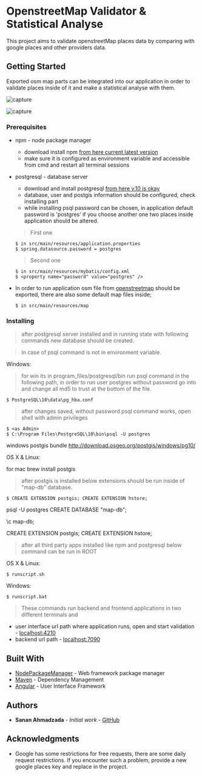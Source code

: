 # OpenstreetMap Validator & Statistical Analyse

This project aims to validate openstreetMap places data by comparing with google places and other providers data.

## Getting Started

Exported osm map parts can be integrated into our application in order to validate places inside of it and make a
statistical analyse with them.

![capture](https://user-images.githubusercontent.com/43131798/45902807-5921fb00-bdf0-11e8-8020-fbb689a5bed9.PNG)
    
![capture](https://user-images.githubusercontent.com/43131798/45900963-f463a200-bde9-11e8-8b4e-fce3c9f48c73.PNG)


### Prerequisites

* npm - node package manager
    * download install npm [from here current latest version](https://www.npmjs.com/get-npm)
    * make sure it is configured as environment variable and accessible from cmd and restart all terminal sessions
* postgresql - database server
    * download and install postgresql [from here v.10 is okay](https://www.postgresql.org/)
    * database, user and postgis information should be configured, check installing part
    * while installing psql password can be chosen, in application default password is 'postgres' if you choose another one
    two places inside application should be altered. 
    
    > First one 
    ```shell
    $ in src/main/resources/application.properties
    $ spring.datasource.password = postgres
    ```
    > Second one 
    ```shell
    $ in src/main/resources/mybatis/config.xml
    $ <property name="password" value="postgres" />
    ```
* In order to run application osm file from [openstreetmap](https://www.openstreetmap.org/export#map=18/48.20816/16.37301)
should be exported, there are also some default map files inside;
    ```shell
    $ in src/main/resources/map
    ```

### Installing

> after postgresql server installed and in running state with following commands new database
> should be created.


> In case of psql command is not in environment variable.

Windows:
> for win its in program_files/postgresql/bin run psql command in the following path,
> in order to run user postgres without password go into and change all md5 to trust
> at the bottom of the file.
 
```shell
$ PostgreSQL\10\data\pg_hba.conf
```

> after changes saved, without password psql command works, open shell with admin privileges
```shell
$ <as Admin>
$ C:\Program Files\PostgreSQL\10\bin\psql -U postgres
```

windows postgis bundle
http://download.osgeo.org/postgis/windows/pg10/

OS X & Linux:

for mac
brew install postgis

> after postgis is installed below extensions should be run inside of "map-db" database.
```shell
$ CREATE EXTENSION postgis; CREATE EXTENSION hstore;
```

psql -U postgres
CREATE DATABASE "map-db";

\c map-db;

CREATE EXTENSION postgis; CREATE EXTENSION hstore;


> after all third party apps installed like npm and postgresql below command can be run
> in ROOT

OS X & Linux:

```shell
$ runscript.sh
```

Windows:

```shell
$ runscript.bat
```
> These commands run backend and frontend applications in two different terminals and

* user interface url path where application runs, open and start validation - [localhost:4210](http://localhost:4210)
* backend url path - [localhost:7090](https://localhost:7090)

## Built With

* [NodePackageManager](https://www.npmjs.com/) - Web framework package manager
* [Maven](https://maven.apache.org/) - Dependency Management
* [Angular](https://angular.io/) - User Interface Framework

## Authors

* **Sanan Ahmadzada** - *Initial work* - [GitHub](https://github.com/sananakhmedov)

## Acknowledgments

* Google has some restrictions for free requests, there are some daily request restrictions.
If you encounter such a problem, provide a new google places key and replace in the project.
